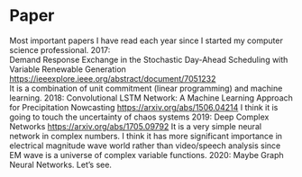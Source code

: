 # Paper
 Most important papers I have read each year since I started my computer science professional.
2017:  
Demand Response Exchange in the Stochastic Day-Ahead Scheduling with Variable Renewable Generation
 https://ieeexplore.ieee.org/abstract/document/7051232   
It is a combination of unit commitment (linear programming) and machine learning.
2018:
Convolutional LSTM Network: A Machine Learning Approach for Precipitation Nowcasting
https://arxiv.org/abs/1506.04214 
I think it is going to touch the uncertainty of chaos systems
2019:
Deep Complex Networks
https://arxiv.org/abs/1705.09792
It is a very simple neural network in complex numbers. I think it has more significant importance in electrical magnitude wave world rather than video/speech analysis since EM wave is a universe of complex variable functions. 
2020:
Maybe Graph Neural Networks. Let’s see.
